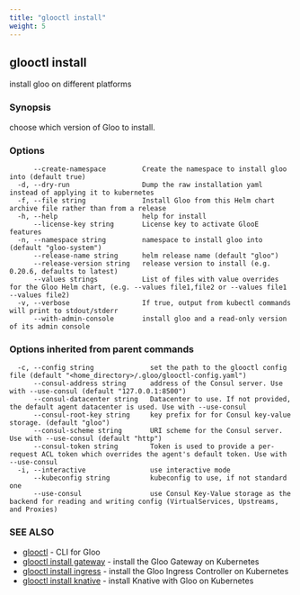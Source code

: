 ```yaml
---
title: "glooctl install"
weight: 5
---
```

## glooctl install

install gloo on different platforms

### Synopsis

choose which version of Gloo to install.

### Options

```
      --create-namespace         Create the namespace to install gloo into (default true)
  -d, --dry-run                  Dump the raw installation yaml instead of applying it to kubernetes
  -f, --file string              Install Gloo from this Helm chart archive file rather than from a release
  -h, --help                     help for install
      --license-key string       License key to activate GlooE features
  -n, --namespace string         namespace to install gloo into (default "gloo-system")
      --release-name string      helm release name (default "gloo")
      --release-version string   release version to install (e.g. 0.20.6, defaults to latest)
      --values strings           List of files with value overrides for the Gloo Helm chart, (e.g. --values file1,file2 or --values file1 --values file2)
  -v, --verbose                  If true, output from kubectl commands will print to stdout/stderr
      --with-admin-console       install gloo and a read-only version of its admin console
```

### Options inherited from parent commands

```
  -c, --config string              set the path to the glooctl config file (default "<home_directory>/.gloo/glooctl-config.yaml")
      --consul-address string      address of the Consul server. Use with --use-consul (default "127.0.0.1:8500")
      --consul-datacenter string   Datacenter to use. If not provided, the default agent datacenter is used. Use with --use-consul
      --consul-root-key string     key prefix for for Consul key-value storage. (default "gloo")
      --consul-scheme string       URI scheme for the Consul server. Use with --use-consul (default "http")
      --consul-token string        Token is used to provide a per-request ACL token which overrides the agent's default token. Use with --use-consul
  -i, --interactive                use interactive mode
      --kubeconfig string          kubeconfig to use, if not standard one
      --use-consul                 use Consul Key-Value storage as the backend for reading and writing config (VirtualServices, Upstreams, and Proxies)
```

### SEE ALSO

* [glooctl](../glooctl)	 - CLI for Gloo
* [glooctl install gateway](../glooctl_install_gateway)	 - install the Gloo Gateway on Kubernetes
* [glooctl install ingress](../glooctl_install_ingress)	 - install the Gloo Ingress Controller on Kubernetes
* [glooctl install knative](../glooctl_install_knative)	 - install Knative with Gloo on Kubernetes

